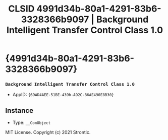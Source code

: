 ﻿---
title: "CLSID 4991d34b-80a1-4291-83b6-3328366b9097 | Background Intelligent Transfer Control Class 1.0"
excerpt: What is COM-Object CLSID 4991d34b-80a1-4291-83b6-3328366b9097?
---

# {4991d34b-80a1-4291-83b6-3328366b9097}

### `Background Intelligent Transfer Control Class 1.0`
* AppID: `{69AD4AEE-51BE-439b-A92C-86AE490E8B30}`

## Instance

* Type: `__ComObject`

MIT License. Copyright (c) 2021 Strontic.


